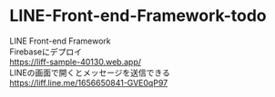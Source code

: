 # LINE-Front-end-Framework-todo
LINE Front-end Framework  
Firebaseにデプロイ  
https://liff-sample-40130.web.app/    
LINEの画面で開くとメッセージを送信できる    
https://liff.line.me/1656650841-GVE0qP97
